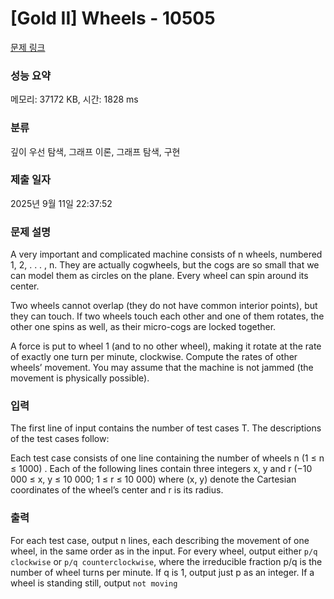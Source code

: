 # [Gold II] Wheels - 10505 

[문제 링크](https://www.acmicpc.net/problem/10505) 

### 성능 요약

메모리: 37172 KB, 시간: 1828 ms

### 분류

깊이 우선 탐색, 그래프 이론, 그래프 탐색, 구현

### 제출 일자

2025년 9월 11일 22:37:52

### 문제 설명

<p>A very important and complicated machine consists of n wheels, numbered 1, 2, . . . , n. They are actually cogwheels, but the cogs are so small that we can model them as circles on the plane. Every wheel can spin around its center.</p>

<p>Two wheels cannot overlap (they do not have common interior points), but they can touch. If two wheels touch each other and one of them rotates, the other one spins as well, as their micro-cogs are locked together.</p>

<p>A force is put to wheel 1 (and to no other wheel), making it rotate at the rate of exactly one turn per minute, clockwise. Compute the rates of other wheels’ movement. You may assume that the machine is not jammed (the movement is physically possible).</p>

### 입력 

 <p>The first line of input contains the number of test cases T. The descriptions of the test cases follow:</p>

<p>Each test case consists of one line containing the number of wheels n (1 ≤ n ≤ 1000) . Each of the following lines contain three integers x, y and r (−10 000 ≤ x, y ≤ 10 000; 1 ≤ r ≤ 10 000) where (x, y) denote the Cartesian coordinates of the wheel’s center and r is its radius.</p>

### 출력 

 <p>For each test case, output n lines, each describing the movement of one wheel, in the same order as in the input. For every wheel, output either <code>p/q clockwise</code> or <code>p/q counterclockwise</code>, where the irreducible fraction p/q is the number of wheel turns per minute. If q is 1, output just p as an integer. If a wheel is standing still, output <code>not moving</code></p>

